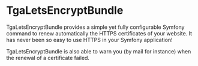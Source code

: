 TgaLetsEncryptBundle
====================

TgaLetsEncryptBundle provides a simple yet fully configurable Symfony command to renew automatically
the HTTPS certificates of your website. It has never been so easy to use HTTPS in your Symfony application!

TgaLetsEncryptBundle is also able to warn you (by mail for instance) when the renewal of a certificate failed.
